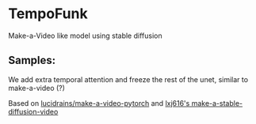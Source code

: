 # TempoFunk

Make-a-Video like model using stable diffusion

## Samples:


We add extra temporal attention and freeze the rest of the unet, similar to make-a-video (?)

Based on [lucidrains/make-a-video-pytorch](https://github.com/lucidrains/make-a-video-pytorch) and [lxj616's make-a-stable-diffusion-video](https://github.com/lucidrains/make-a-video-pytorch/issues/10)